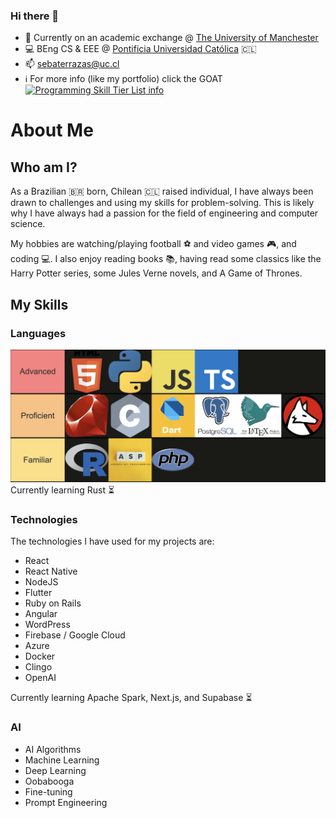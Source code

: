### Hi there 👋

- 🔭 Currently on an academic exchange @ [The University of Manchester](https://www.manchester.ac.uk/) 
- 💻 BEng CS & EEE @ [Pontificia Universidad Católica](https://www.manchester.ac.uk/) 🇨🇱
- 📫 sebaterrazas@uc.cl
- ℹ️ For more info (like my portfolio) click the GOAT [![Programming Skill Tier List](cr7.png) info](sebaterrazas.github.io)



# About Me

## Who am I?
As a Brazilian 🇧🇷 born, Chilean 🇨🇱 raised individual, I have always been drawn to challenges and using my skills for problem-solving. This is likely why I have always had a passion for the field of engineering and computer science.

My hobbies are watching/playing football ⚽️ and video games 🎮, and coding 💻. I also enjoy reading books 📚, having read some classics like the Harry Potter series, some Jules Verne novels, and A Game of Thrones.

## My Skills

### Languages
![Programming Skill Tier List](programming_skill_tier_list.png)
Currently learning Rust ⏳

### Technologies
The technologies I have used for my projects are:
- React
- React Native
- NodeJS
- Flutter
- Ruby on Rails
- Angular
- WordPress
- Firebase / Google Cloud
- Azure
- Docker
- Clingo
- OpenAI

Currently learning Apache Spark, Next.js, and Supabase ⏳

### AI
- AI Algorithms
- Machine Learning
- Deep Learning
- Oobabooga
- Fine-tuning
- Prompt Engineering

